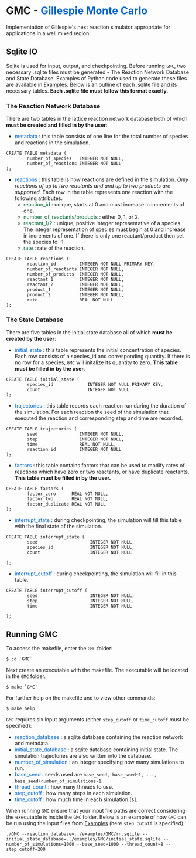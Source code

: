 # GMC - <span style="color: #0066CC"> Gillespie Monte Carlo </span>

Implementation of Gillespie's next reaction simulator appropriate for applications in a well mixed region.

## Sqlite IO  

Sqlite is used for input, output, and checkpointing. Before running `GMC`, two necessary .sqlite files must be generated - The Reaction Network Database and State Database. Examples of Python code used to generate these files are available in [Examples](./Examples.html). Below is an outline of each .sqlite file and its necessary tables. **Each .sqlite file must follow this format exactly**. 

### The Reaction Network Database 
There are two tables in the lattice reaction network database both of which **must be created and filled in by the user**:
- <span style="color:#0066CC"> metadata </span> : this table consists of one line for the total number of species and reactions in the simulation.

```
CREATE TABLE metadata (
        number_of_species   INTEGER NOT NULL,
        number_of_reactions INTEGER NOT NULL
);
```

- <span style="color:#0066CC"> reactions </span>: this table is how reactions are defined in the simulation. *Only reactions of up to two reactants and and up to two products are supported.* Each row in the table represents one reaction with the following attributes. 
    - <span style="color:#006633"> reaction_id </span>: unique, starts at 0 and must increase in increments of one.
    - <span style="color:#006633"> number_of_reactants/products </span>: either 0, 1, or 2.
    - <span style="color:#006633"> reactant_1/2 </span>: unique, positive integer representative of a species. The integer representation of species must begin at 0 and increase in increments of one. If there is only one reactant/product then set the species to -1.
    - <span style="color:#006633"> rate </span>: rate of the reaction.

```
CREATE TABLE reactions (
        reaction_id         INTEGER NOT NULL PRIMARY KEY,
        number_of_reactants INTEGER NOT NULL,
        number_of_products  INTEGER NOT NULL,
        reactant_1          INTEGER NOT NULL,
        reactant_2          INTEGER NOT NULL,
        product_1           INTEGER NOT NULL,
        product_2           INTEGER NOT NULL,
        rate                REAL NOT NULL
);

```

### The State Database 
There are five tables in the initial state database all of which **must be created by the user**: 

- <span style="color:#0066CC"> initial_state </span>: this table represents the initial concentration of species. Each row consists of a species_id and corresponding quantity. If there is no row for a species, `GMC` will initalize its quantity to zero. **This table must be filled in by the user.**

```
CREATE TABLE initial_state (
        species_id             INTEGER NOT NULL PRIMARY KEY,
        count                  INTEGER NOT NULL
);
```
- <span style="color:#0066CC"> trajectories </span>: this table records each reaction run during the duration of the simulation. For each reaction the seed of the simulation that executed the reaction and corresponding step and time are recorded. 

```
CREATE TABLE trajectories (
        seed                INTEGER NOT NULL,
        step                INTEGER NOT NULL,
        time                REAL NOT NULL,
        reaction_id         INTEGER NOT NULL
);
```
- <span style="color:#0066CC"> factors </span>: this table contains factors that can be used to modify rates of reactions which have zero or two reactants, or have duplicate reactants. **This table must be filled in by the user.**

```
CREATE TABLE factors (
        factor_zero      REAL NOT NULL,
        factor_two       REAL NOT NULL,
        factor_duplicate REAL NOT NULL
);
```
- <span style="color:#0066CC"> interrupt_state </span>: during checkpointing, the simulation will fill this table with the final state of the simulation. 

```
CREATE TABLE interrupt_state (
        seed                    INTEGER NOT NULL,
        species_id              INTEGER NOT NULL,
        count                   INTEGER NOT NULL
        
);
```
- <span style="color:#0066CC"> interrupt_cutoff </span>: during checkpointing, the simulation will fill in this table.

```
CREATE TABLE interrupt_cutoff (
        seed                    INTEGER NOT NULL,
        step                    INTEGER NOT NULL,
        time                    INTEGER NOT NULL
        
);
```
## Running GMC
To access the makefile, enter the `GMC` folder:

```
$ cd `GMC`
```

Next create an executable with the makefile. The executable will be located in the `GMC` folder.

```
$ make `GMC`
```

For further help on the makefile and to view other commands:

```
$ make help
```

`GMC` requires six input arguments (either `step_cutoff` or `time_cutoff` must be specified): 

- <span style="color:#0066CC"> reaction_database </span>: a sqlite database containing the reaction network and metadata.
- <span style="color:#0066CC"> initial_state_database </span>: a sqlite database containing initial state. The simulation trajectories are also written into the database.
-  <span style="color:#0066CC">number_of_simulation </span>: an integer specifying how many simulations to run.
-  <span style="color:#0066CC">base_seed </span>: seeds used are `base_seed, base_seed+1, ..., base_seed+number_of_simulations-1`.
- <span style="color:#0066CC"> thread_count </span>: how many threads to use.
- <span style="color:#0066CC"> step_cutoff </span>: how many steps in each simulation.
- <span style="color:#0066CC"> time_cutoff </span>: how much time in each simulation [s].

When running `GMC` ensure that your input file paths are correct considering the executable is inside the `GMC` folder. Below is an example of how `GMC` can be run using the input files from [Examples](./Examples.html) (here `step_cutoff` is specified):

```
./GMC --reaction_database=../examples/GMC/rn.sqlite --initial_state_database=../examples/GMC/initial_state.sqlite --number_of_simulations=1000 --base_seed=1000 --thread_count=8 --step_cutoff=200
```